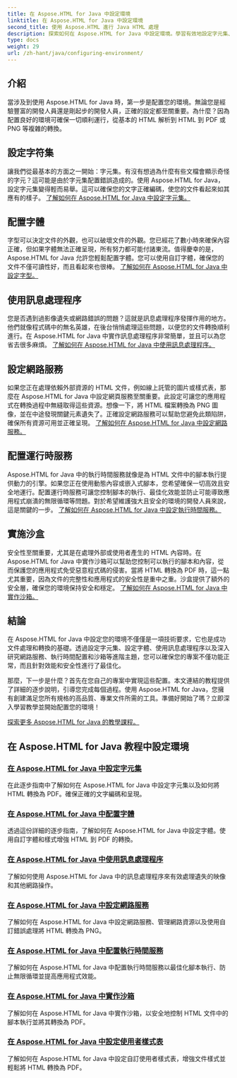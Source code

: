 ```yaml
---
title: 在 Aspose.HTML for Java 中設定環境
linktitle: 在 Aspose.HTML for Java 中設定環境
second_title: 使用 Aspose.HTML 進行 Java HTML 處理
description: 探索如何在 Aspose.HTML for Java 中設定環境。學習有效地設定字元集、配置字體和使用訊息處理程序。
type: docs
weight: 29
url: /zh-hant/java/configuring-environment/
---
```

## 介紹

當涉及到使用 Aspose.HTML for Java 時，第一步是配置您的環境。無論您是經驗豐富的開發人員還是剛起步的開發人員，正確的設定都至關重要。為什麼？因為配置良好的環境可確保一切順利運行，從基本的 HTML 解析到 HTML 到 PDF 或 PNG 等複雜的轉換。

## 設定字符集

讓我們從最基本的方面之一開始：字元集。有沒有想過為什麼有些文檔會顯示奇怪的字元？這可能是由於字元集配置錯誤造成的。使用 Aspose.HTML for Java，設定字元集變得輕而易舉。這可以確保您的文字正確編碼，使您的文件看起來如其應有的樣子。
[了解如何在 Aspose.HTML for Java 中設定字元集。](./set-character-set/)

## 配置字體

字型可以決定文件的外觀，也可以破壞文件的外觀。您已經花了數小時來確保內容正確，但如果字體無法正確呈現，所有努力都可能付諸東流。值得慶幸的是，Aspose.HTML for Java 允許您輕鬆配置字體。您可以使用自訂字體，確保您的文件不僅可讀性好，而且看起來也很棒。
[了解如何在 Aspose.HTML for Java 中設定字型。](./configure-fonts/)

## 使用訊息處理程序

您是否遇到過影像遺失或網路錯誤的問題？這就是訊息處理程序發揮作用的地方。他們就像程式碼中的無名英雄，在後台悄悄處理這些問題，以便您的文件轉換順利進行。在 Aspose.HTML for Java 中實作訊息處理程序非常簡單，並且可以為您省去很多麻煩。
[了解如何在 Aspose.HTML for Java 中使用訊息處理程序。](./use-message-handlers/)

## 設定網路服務

如果您正在處理依賴外部資源的 HTML 文件，例如線上託管的圖片或樣式表，那麼在 Aspose.HTML for Java 中設定網頁服務至關重要。此設定可讓您的應用程式在轉換過程中無縫取得這些資源。想像一下，將 HTML 檔案轉換為 PNG 圖像，並在中途發現關鍵元素遺失了。正確設定網路服務可以幫助您避免此類陷阱，確保所有資源可用並正確呈現。
[了解如何在 Aspose.HTML for Java 中設定網路服務。](./setup-network-service/)

## 配置運行時服務

Aspose.HTML for Java 中的執行時間服務就像是為 HTML 文件中的腳本執行提供動力的引擎。如果您正在使用動態內容或嵌入式腳本，您希望確保一切高效且安全地運行。配置運行時服務可讓您控制腳本的執行、最佳化效能並防止可能導致應用程式崩潰的無限循環等問題。對於希望維護強大且安全的環境的開發人員來說，這是關鍵的一步。
[了解如何在 Aspose.HTML for Java 中設定執行時間服務。](./configure-runtime-service/)

## 實施沙盒

安全性至關重要，尤其是在處理外部或使用者產生的 HTML 內容時。在 Aspose.HTML for Java 中實作沙箱可以幫助您控制可以執行的腳本和內容，從而保護您的應用程式免受惡意程式碼的侵害。當將 HTML 轉換為 PDF 時，這一點尤其重要，因為文件的完整性和應用程式的安全性是重中之重。沙盒提供了額外的安全層，確保您的環境保持安全和穩定。
[了解如何在 Aspose.HTML for Java 中實作沙箱。](./implement-sandboxing/)


## 結論

在 Aspose.HTML for Java 中設定您的環境不僅僅是一項技術要求，它也是成功文件處理和轉換的基礎。透過設定字元集、設定字體、使用訊息處理程序以及深入研究網路服務、執行時間配置和沙箱等進階主題，您可以確保您的專案不僅功能正常，而且針對效能和安全性進行了最佳化。

那麼，下一步是什麼？首先在您自己的專案中實現這些配置。本文連結的教程提供了詳細的逐步說明，引導您完成每個過程。使用 Aspose.HTML for Java，您擁有創建滿足您所有規格的高品質、專業文件所需的工具。準備好開始了嗎？立即深入學習教學並開始配置您的環境！

[探索更多 Aspose.HTML for Java 的教學課程。](https://reference.aspose.com/words/net/)

## 在 Aspose.HTML for Java 教程中設定環境
### [在 Aspose.HTML for Java 中設定字元集](./set-character-set/)
在此逐步指南中了解如何在 Aspose.HTML for Java 中設定字元集以及如何將 HTML 轉換為 PDF。確保正確的文字編碼和呈現。
### [在 Aspose.HTML for Java 中配置字體](./configure-fonts/)
透過這份詳細的逐步指南，了解如何在 Aspose.HTML for Java 中設定字體。使用自訂字體和樣式增強 HTML 到 PDF 的轉換。
### [在 Aspose.HTML for Java 中使用訊息處理程序](./use-message-handlers/)
了解如何使用 Aspose.HTML for Java 中的訊息處理程序來有效處理遺失的映像和其他網路操作。
### [在 Aspose.HTML for Java 中設定網路服務](./setup-network-service/)
了解如何在 Aspose.HTML for Java 中設定網路服務、管理網路資源以及使用自訂錯誤處理將 HTML 轉換為 PNG。
### [在 Aspose.HTML for Java 中配置執行時間服務](./configure-runtime-service/)
了解如何在 Aspose.HTML for Java 中配置執行時間服務以最佳化腳本執行、防止無限循環並提高應用程式效能。
### [在 Aspose.HTML for Java 中實作沙箱](./implement-sandboxing/)
了解如何在 Aspose.HTML for Java 中實作沙箱，以安全地控制 HTML 文件中的腳本執行並將其轉換為 PDF。
### [在 Aspose.HTML for Java 中設定使用者樣式表](./set-user-style-sheet/)
了解如何在 Aspose.HTML for Java 中設定自訂使用者樣式表，增強文件樣式並輕鬆將 HTML 轉換為 PDF。